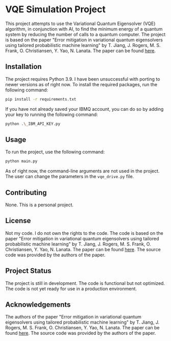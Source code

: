 # VQE Simulation Project
This project attempts to use the Variational Quantum Eigensolver (VQE) algorithm, in conjunction with AI, to find the minimum energy of a quantum system by reducing the number of calls to a quantum computer. The project is based on the paper "Error mitigation in variational quantum eigensolvers using tailored probabilistic
machine learning" by T. Jiang, J. Rogers, M. S. Frank, O. Christiansen, Y. Yao, N. Lanata. The paper can be found [here](https://arxiv.org/pdf/2111.08814.pdf).

## Installation
The project requires Python 3.9. I have been unsuccessful with porting to newer versions as of right now.
To install the required packages, run the following command:
```bash
pip install -r requirements.txt
```
If you have not already saved your IBMQ account, you can do so by adding your key to running the following command:
```bash
python .\_IBM_API_KEY.py
```

## Usage
To run the project, use the following command:
```bash
python main.py
```
As of right now, the command-line arguments are not used in the project. The user can change the parameters in the `vqe_drive.py` file.

## Contributing
None. This is a personal project.

## License
Not my code. I do not own the rights to the code. The code is based on the paper "Error mitigation in variational quantum eigensolvers using tailored probabilistic machine learning" by T. Jiang, J. Rogers, M. S. Frank, O. Christiansen, Y. Yao, N. Lanata. The paper can be found [here](https://arxiv.org/pdf/2111.08814.pdf). The source code was provided by the authors of the paper.

## Project Status
The project is still in development. The code is functional but not optimized. The code is not yet ready for use in a production environment.

## Acknowledgements
The authors of the paper "Error mitigation in variational quantum eigensolvers using tailored probabilistic machine learning" by T. Jiang, J. Rogers, M. S. Frank, O. Christiansen, Y. Yao, N. Lanata. The paper can be found [here](https://arxiv.org/pdf/2111.08814.pdf). The source code was provided by the authors of the paper.
